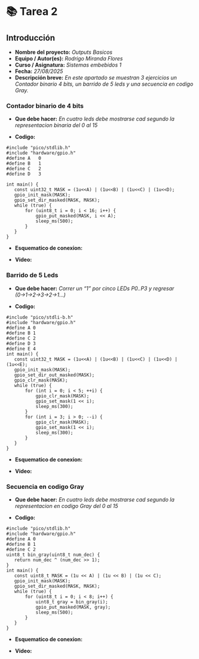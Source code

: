 # 📚 **Tarea 2**

## **Introducción**

- **Nombre del proyecto:** _Outputs Basicos_  
- **Equipo / Autor(es):** _Rodrigo Miranda Flores_  
- **Curso / Asignatura:** _Sistemas embebidos 1_  
- **Fecha:** _27/08/2025_  
- **Descripción breve:** _En este apartado se muestran 3 ejercicios un Contador binario 4 bits, un barrido de 5 leds y una secuencia en codigo Gray._

### **Contador binario de 4 bits**


- **Que debe hacer:**
_En cuatro leds debe mostrarse cad segundo la representacion binaria del 0 al 15_

- **Codigo:**
``` 
#include "pico/stdlib.h"
#include "hardware/gpio.h"
#define A   0
#define B   1
#define C   2
#define D   3

int main() {
   const uint32_t MASK = (1u<<A) | (1u<<B) | (1u<<C) | (1u<<D);
   gpio_init_mask(MASK);
   gpio_set_dir_masked(MASK, MASK);  
   while (true) {
       for (uint8_t i = 0; i < 16; i++) {
           gpio_put_masked(MASK, i << A);
           sleep_ms(500);                
       }
   }
}
```
- **Esquematico de conexion:**

- **Video:**



### **Barrido de 5 Leds**

- **Que debe hacer:**
_Correr un “1” por cinco LEDs P0..P3 y regresar (0→1→2→3→2→1…)_

- **Codigo:**
``` 
#include "pico/stdli-b.h"
#include "hardware/gpio.h"
#define A 0  
#define B 1  
#define C 2  
#define D 3
#define E 4  
int main() {
   const uint32_t MASK = (1u<<A) | (1u<<B) | (1u<<C) | (1u<<D) | (1u<<E);
   gpio_init_mask(MASK);
   gpio_set_dir_out_masked(MASK);  
   gpio_clr_mask(MASK);            
   while (true) {
       for (int i = 0; i < 5; ++i) {
           gpio_clr_mask(MASK);                
           gpio_set_mask(1 << i);              
           sleep_ms(300);
       }
       for (int i = 3; i > 0; --i) {
           gpio_clr_mask(MASK);
           gpio_set_mask(1 << i);
           sleep_ms(300);
       }
   }
}
```

- **Esquematico de conexion:**

- **Video:**



### **Secuencia en codigo Gray**

- **Que debe hacer:**
_En cuatro leds debe mostrarse cad segundo la representacion en codigo Gray del 0 al 15_

- **Codigo:**
```
#include "pico/stdlib.h"
#include "hardware/gpio.h"
#define A 0
#define B 1
#define C 2
uint8_t bin_gray(uint8_t num_dec) {
   return num_dec ^ (num_dec >> 1);
}
int main() {
   const uint8_t MASK = (1u << A) | (1u << B) | (1u << C);
   gpio_init_mask(MASK);
   gpio_set_dir_masked(MASK, MASK);
   while (true) {
       for (uint8_t i = 0; i < 8; i++) {
           uint8_t gray = bin_gray(i);
           gpio_put_masked(MASK, gray);
           sleep_ms(500);
       }
   }
}
```

- **Esquematico de conexion:**

- **Video:**